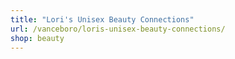 ```yaml
---
title: "Lori's Unisex Beauty Connections"
url: /vanceboro/loris-unisex-beauty-connections/
shop: beauty
---
```

